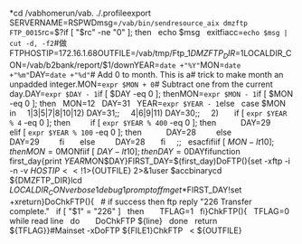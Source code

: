 *cd /vabhomerun/vab. ./.profileexport SERVERNAME=RSPWDmsg=`/vab/bin/sendresource_aix dmzftp FTP_0015`rc=$?if [ "$rc" -ne "0" ]; then   echo $msg   exitfiacc=`echo $msg | cut -d, -f2`#做FTPHOSTIP=172.16.1.68OUTFILE=/vab/tmp/Ftp_$1$$DMZFTP_DIR=$1LOCALDIR_CON=/vab/b2bank/report/$1/downYEAR=`date +"%Y"`MON=`date +"%m"`DAY=`date +"%d"`# Add 0 to month. This is a# trick to make month an unpadded integer.MON=`expr $MON + 0`# Subtract one from the current day.DAY=`expr $DAY - 1`if [ $DAY -eq 0 ]; thenMON=`expr $MON - 1`if [ $MON -eq 0 ]; then   MON=12   DAY=31   YEAR=`expr $YEAR - 1`else   case $MON in     1|3|5|7|8|10|12) DAY=31;;     4|6|9|11) DAY=30;;     2)       if [ `expr $YEAR % 4` -eq 0 ]; then         if [ `expr $YEAR % 400` -eq 0 ]; then           DAY=29         elif [ `expr $YEAR % 100` -eq 0 ]; then           DAY=28         else           DAY=29         fi       else         DAY=28       fi     ;;   esacfifiif [ $MON -lt 10 ]; then MON=0$MONfiif [ $DAY -lt 10 ]; then DAY=0$DAYfifunction first_day{print $YEAR$MON$DAY}FIRST_DAY=$(first_day)DoFTP(){set -xftp -i -n -v ${HOSTIP}  <<! 1>${OUTFILE} 2>&1user $accbinarycd ${DMZFTP_DIR}lcd ${LOCALDIR_CON}verbose 1debug 1prompt offmget *$FIRST_DAY!set +xreturn}DoChkFTP(){   # if success then ftp reply "226 Transfer complete."   if [ "$1" = "226" ]   then       TFLAG=1   fi}ChkFTP(){   TFLAG=0   while read line   do       DoChkFTP ${line}   done   return ${TFLAG}}#Mainset -xDoFTP ${FILE1}ChkFTP   < ${OUTFILE}
